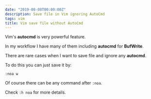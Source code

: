 ```yaml
---
date: "2019-08-08T00:00:00Z"
description: Save file in Vim ignoring AutoCmd
tags: vim
title: Vim save file without AutoCmd
---
```


Vim's **autocmd** is very powerful feature.

In my workflow I have many of them including **autocmd** for **BufWrite**.

There are rare cases when I want to save file and ignore any **autocmd**.

To do this you can just save it by:

```
:noa w
```

Of course there can be any command after `:noa`.

Check `:h noa` for more details.
